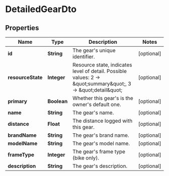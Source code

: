 

# DetailedGearDto


## Properties

Name | Type | Description | Notes
------------ | ------------- | ------------- | -------------
**id** | **String** | The gear&#39;s unique identifier. |  [optional]
**resourceState** | **Integer** | Resource state, indicates level of detail. Possible values: 2 -&gt; \&quot;summary\&quot;, 3 -&gt; \&quot;detail\&quot; |  [optional]
**primary** | **Boolean** | Whether this gear&#39;s is the owner&#39;s default one. |  [optional]
**name** | **String** | The gear&#39;s name. |  [optional]
**distance** | **Float** | The distance logged with this gear. |  [optional]
**brandName** | **String** | The gear&#39;s brand name. |  [optional]
**modelName** | **String** | The gear&#39;s model name. |  [optional]
**frameType** | **Integer** | The gear&#39;s frame type (bike only). |  [optional]
**description** | **String** | The gear&#39;s description. |  [optional]



